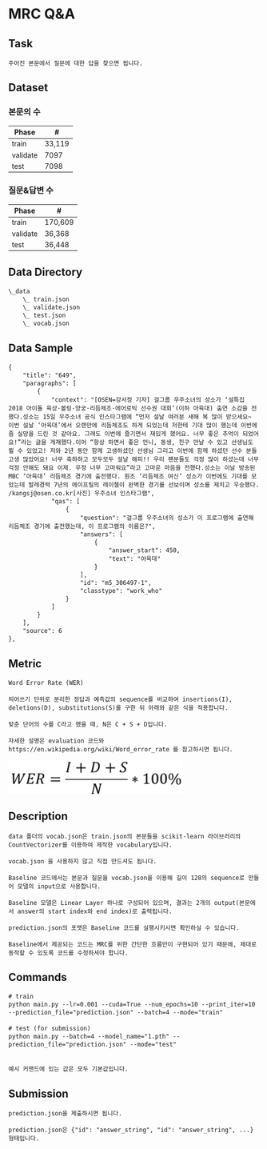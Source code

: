 # MRC Q&A

## Task
```
주어진 본문에서 질문에 대한 답을 찾으면 됩니다.
```

## Dataset
### 본문의 수
| Phase | # |
| - | - |
| train | 33,119 |
| validate | 7097 |
| test | 7098 |


### 질문&답변 수
| Phase | # |
| - | - |
| train | 170,609 |
| validate | 36,368 |
| test | 36,448 |


## Data Directory
```
\_data
    \_ train.json
    \_ validate.json
    \_ test.json
    \_ vocab.json
```


## Data Sample
```
{
    "title": "649",
    "paragraphs": [
        {
            "context": "[OSEN=강서정 기자] 걸그룹 우주소녀의 성소가 ‘설특집 2018 아이돌 육상·볼링·양궁·리듬체조·에어로빅 선수권 대회’(이하 아육대) 출연 소감을 전했다.성소는 15일 우주소녀 공식 인스타그램에 “먼저 설날 여러분 새해 복 많이 받으세요~ 이번 설날 ‘아육대’에서 오랜만에 리듬체조도 하게 되었는데 저한테 기대 많이 했는데 이번에 좀 실망을 드린 것 같아요. 그래도 이번에 즐기면서 재밌게 했어요. 너무 좋은 추억이 되었어요!”라는 글을 게재했다.이어 “항상 하면서 좋은 언니, 동생, 친구 만날 수 있고 선생님도 뵐 수 있었고! 저와 2년 동안 함께 고생하셨던 선생님 그리고 이번에 함께 하셨던 선수 분들 고생 많았어요! 너무 축하하고 모두모두 설날 해피!! 우리 팬분들도 걱정 많이 하셨는데 너무 걱정 안해도 돼요 이제. 우정 너무 고마워요”라고 고마운 마음을 전했다.성소는 이날 방송된 MBC ‘아육대’ 리듬체조 경기에 출전했다. 원조 ‘리듬체조 여신’ 성소가 이번에도 기대를 모았는데 발레경력 7년의 에이프릴의 레이첼이 완벽한 경기를 선보이며 성소를 제치고 우승했다. /kangsj@osen.co.kr[사진] 우주소녀 인스타그램",
            "qas": [
                {
                    "question": "걸그룹 우주소녀의 성소가 이 프로그램에 출연해 리듬체조 경기에 출전했는데, 이 프로그램의 이름은?",
                    "answers": [
                        {
                            "answer_start": 450,
                            "text": "아육대"
                        }
                    ],
                    "id": "m5_306497-1",
                    "classtype": "work_who"
                }
            ]
        }
    ],
    "source": 6
},
```


## Metric
```
Word Error Rate (WER)

띄어쓰기 단위로 분리한 정답과 예측값의 sequence를 비교하여 insertions(I), deletions(D), substitutions(S)를 구한 뒤 아래와 같은 식을 적용합니다.

맞춘 단어의 수를 C라고 했을 때, N은 C + S + D입니다.

자세한 설명은 evaluation 코드와 https://en.wikipedia.org/wiki/Word_error_rate 를 참고하시면 됩니다.
```
<img width=350 src="images_for_desc/wer.png"/>

## Description
```
data 폴더의 vocab.json은 train.json의 본문들을 scikit-learn 라이브러리의 CountVectorizer를 이용하여 제작한 vocabulary입니다. 

vocab.json 을 사용하지 않고 직접 만드셔도 됩니다.

Baseline 코드에서는 본문과 질문을 vocab.json을 이용해 길이 128의 sequence로 만들어 모델의 input으로 사용합니다.

Baseline 모델은 Linear Layer 하나로 구성되어 있으며, 결과는 2개의 output(본문에서 answer의 start index와 end index)로 출력됩니다.

prediction.json의 포맷은 Baseline 코드를 실행시키시면 확인하실 수 있습니다.

Baseline에서 제공되는 코드는 MRC를 위한 간단한 흐름만이 구현되어 있기 때문에, 제대로 동작할 수 있도록 코드를 수정하셔야 합니다.
```


## Commands
```
# train
python main.py --lr=0.001 --cuda=True --num_epochs=10 --print_iter=10 --prediction_file="prediction.json" --batch=4 --mode="train"

# test (for submission)
python main.py --batch=4 --model_name="1.pth" --prediction_file="prediction.json" --mode="test" 


예시 커맨드에 있는 값은 모두 기본값입니다.
```


## Submission
```
prediction.json을 제출하시면 됩니다.

prediction.json은 {"id": "answer_string", "id": "answer_string", ...} 형태입니다.
```